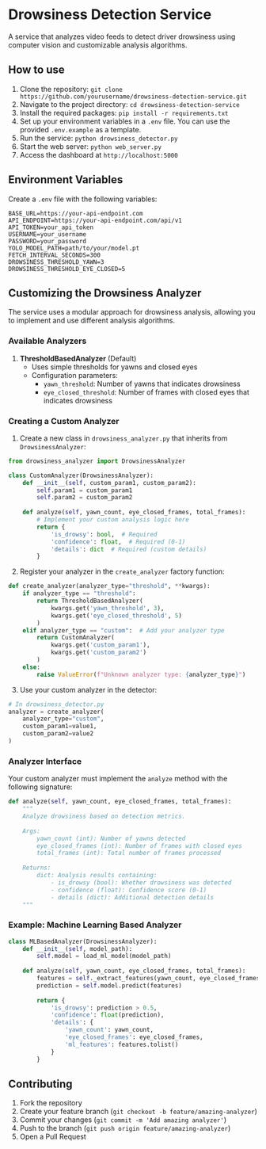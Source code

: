 # Drowsiness Detection Service

A service that analyzes video feeds to detect driver drowsiness using computer vision and customizable analysis algorithms.

## How to use

1. Clone the repository: `git clone https://github.com/yourusername/drowsiness-detection-service.git`
2. Navigate to the project directory: `cd drowsiness-detection-service`
3. Install the required packages: `pip install -r requirements.txt`
4. Set up your environment variables in a `.env` file. You can use the provided `.env.example` as a template.
5. Run the service: `python drowsiness_detector.py`
6. Start the web server: `python web_server.py`
7. Access the dashboard at `http://localhost:5000`

## Environment Variables

Create a `.env` file with the following variables:

```env
BASE_URL=https://your-api-endpoint.com
API_ENDPOINT=https://your-api-endpoint.com/api/v1
API_TOKEN=your_api_token
USERNAME=your_username
PASSWORD=your_password
YOLO_MODEL_PATH=path/to/your/model.pt
FETCH_INTERVAL_SECONDS=300
DROWSINESS_THRESHOLD_YAWN=3
DROWSINESS_THRESHOLD_EYE_CLOSED=5
```

## Customizing the Drowsiness Analyzer

The service uses a modular approach for drowsiness analysis, allowing you to implement and use different analysis algorithms.

### Available Analyzers

1. **ThresholdBasedAnalyzer** (Default)
   - Uses simple thresholds for yawns and closed eyes
   - Configuration parameters:
     - `yawn_threshold`: Number of yawns that indicates drowsiness
     - `eye_closed_threshold`: Number of frames with closed eyes that indicates drowsiness

### Creating a Custom Analyzer

1. Create a new class in `drowsiness_analyzer.py` that inherits from `DrowsinessAnalyzer`:

```python
from drowsiness_analyzer import DrowsinessAnalyzer

class CustomAnalyzer(DrowsinessAnalyzer):
    def __init__(self, custom_param1, custom_param2):
        self.param1 = custom_param1
        self.param2 = custom_param2
    
    def analyze(self, yawn_count, eye_closed_frames, total_frames):
        # Implement your custom analysis logic here
        return {
            'is_drowsy': bool,  # Required
            'confidence': float,  # Required (0-1)
            'details': dict  # Required (custom details)
        }
```

2. Register your analyzer in the `create_analyzer` factory function:

```python
def create_analyzer(analyzer_type="threshold", **kwargs):
    if analyzer_type == "threshold":
        return ThresholdBasedAnalyzer(
            kwargs.get('yawn_threshold', 3),
            kwargs.get('eye_closed_threshold', 5)
        )
    elif analyzer_type == "custom":  # Add your analyzer type
        return CustomAnalyzer(
            kwargs.get('custom_param1'),
            kwargs.get('custom_param2')
        )
    else:
        raise ValueError(f"Unknown analyzer type: {analyzer_type}")
```

3. Use your custom analyzer in the detector:

```python
# In drowsiness_detector.py
analyzer = create_analyzer(
    analyzer_type="custom",
    custom_param1=value1,
    custom_param2=value2
)
```

### Analyzer Interface

Your custom analyzer must implement the `analyze` method with the following signature:

```python
def analyze(self, yawn_count, eye_closed_frames, total_frames):
    """
    Analyze drowsiness based on detection metrics.
    
    Args:
        yawn_count (int): Number of yawns detected
        eye_closed_frames (int): Number of frames with closed eyes
        total_frames (int): Total number of frames processed
        
    Returns:
        dict: Analysis results containing:
            - is_drowsy (bool): Whether drowsiness was detected
            - confidence (float): Confidence score (0-1)
            - details (dict): Additional detection details
    """
```

### Example: Machine Learning Based Analyzer

```python
class MLBasedAnalyzer(DrowsinessAnalyzer):
    def __init__(self, model_path):
        self.model = load_ml_model(model_path)
        
    def analyze(self, yawn_count, eye_closed_frames, total_frames):
        features = self._extract_features(yawn_count, eye_closed_frames, total_frames)
        prediction = self.model.predict(features)
        
        return {
            'is_drowsy': prediction > 0.5,
            'confidence': float(prediction),
            'details': {
                'yawn_count': yawn_count,
                'eye_closed_frames': eye_closed_frames,
                'ml_features': features.tolist()
            }
        }
```

## Contributing

1. Fork the repository
2. Create your feature branch (`git checkout -b feature/amazing-analyzer`)
3. Commit your changes (`git commit -m 'Add amazing analyzer'`)
4. Push to the branch (`git push origin feature/amazing-analyzer`)
5. Open a Pull Request
